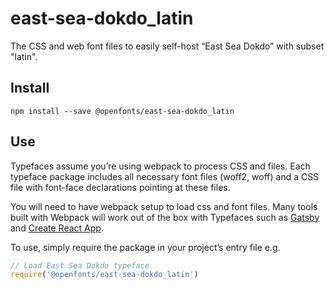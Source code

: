 
# east-sea-dokdo_latin

The CSS and web font files to easily self-host “East Sea Dokdo” with subset "latin".

## Install

`npm install --save @openfonts/east-sea-dokdo_latin`

## Use

Typefaces assume you’re using webpack to process CSS and files. Each typeface
package includes all necessary font files (woff2, woff) and a CSS file with
font-face declarations pointing at these files.

You will need to have webpack setup to load css and font files. Many tools built
with Webpack will work out of the box with Typefaces such as [Gatsby](https://github.com/gatsbyjs/gatsby)
and [Create React App](https://github.com/facebookincubator/create-react-app).

To use, simply require the package in your project’s entry file e.g.

```javascript
// Load East Sea Dokdo typeface
require('@openfonts/east-sea-dokdo_latin')
```
